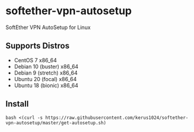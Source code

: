 # softether-vpn-autosetup
SoftEther VPN AutoSetup for Linux

## Supports Distros
- CentOS 7 x86_64
- Debian 10 (buster) x86_64
- Debian 9 (stretch) x86_64
- Ubuntu 20 (focal) x86_64
- Ubuntu 18 (bionic) x86_64

## Install
```
bash <(curl -s https://raw.githubusercontent.com/kerus1024/softether-vpn-autosetup/master/get-autosetup.sh)
 ```
